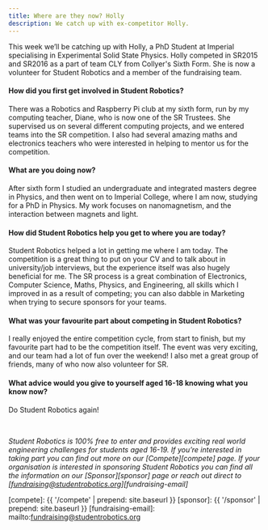 ```yaml
---
title: Where are they now? Holly
description: We catch up with ex-competitor Holly.
---
```


This week we’ll be catching up with Holly, a PhD Student at Imperial specialising in Experimental Solid State Physics. Holly competed in SR2015 and SR2016 as a part of team CLY from Collyer's Sixth Form. She is now a volunteer for Student Robotics and a member of the fundraising team.

#### How did you first get involved in Student Robotics?

There was a Robotics and Raspberry Pi club at my sixth form, run by my computing teacher, Diane, who is now one of the SR Trustees. She supervised us on several different computing projects, and we entered teams into the SR competition. I also had several amazing maths and electronics teachers who were interested in helping to mentor us for the competition.

#### What are you doing now?

After sixth form I studied an undergraduate and integrated masters degree in Physics, and then went on to Imperial College, where I am now, studying for a PhD in Physics. My work focuses on nanomagnetism, and the interaction between magnets and light.

#### How did Student Robotics help you get to where you are today?

Student Robotics helped a lot in getting me where I am today. The competition is a great thing to put on your CV and to talk about in university/job interviews, but the experience itself was also hugely beneficial for me. The SR process is a great combination of Electronics, Computer Science, Maths, Physics, and Engineering, all skills which I improved in as a result of competing; you can also dabble in Marketing when trying to secure sponsors for your teams.

#### What was your favourite part about competing in Student Robotics?

I really enjoyed the entire competition cycle, from start to finish, but my favourite part had to be the competition itself. The event was very exciting, and our team had a lot of fun over the weekend! I also met a great group of friends, many of who now also volunteer for SR.

#### What advice would you give to yourself aged 16-18 knowing what you know now?

Do Student Robotics again!

<br/>

_Student Robotics is 100% free to enter and provides exciting real world engineering challenges for students aged 16-19. If you’re interested in taking part you can find out more on our [Compete][compete] page. If your organisation is interested in sponsoring Student Robotics you can find all the information on our [Sponsor][sponsor] page or reach out direct to [fundraising@studentrobotics.org][fundraising-email]_

[compete]: {{ '/compete' | prepend: site.baseurl }}
[sponsor]: {{ '/sponsor' | prepend: site.baseurl }}
[fundraising-email]: mailto:fundraising@studentrobotics.org
